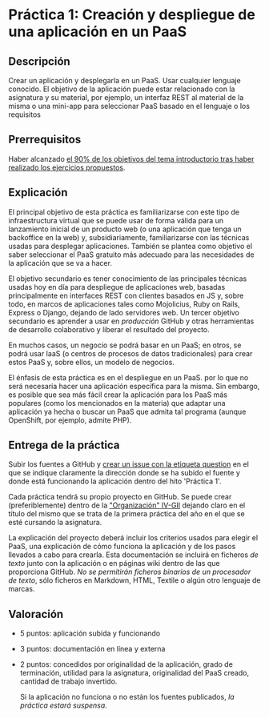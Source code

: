 Práctica 1: Creación y despliegue de una aplicación en un PaaS
=====================================

Descripción
-----------------

Crear un  aplicación y desplegarla en un PaaS. Usar cualquier
lenguaje conocido. El objetivo de la aplicación puede estar
relacionado con la asignatura y su material, por ejemplo, un interfaz
REST al material de la misma o una mini-app para seleccionar PaaS
basado en el lenguaje o los requisitos  

Prerrequisitos
--------------------

Haber alcanzado
[el 90% de los objetivos del tema introductorio tras haber realizado los ejercicios propuestos](1.Intro:concepto_y_soporte_fisico.md). 

Explicación
----------------

El principal objetivo de esta práctica es familiarizarse con este tipo
de infraestructura virtual que se puede usar de forma válida para un
lanzamiento inicial de un producto web (o una aplicación que tenga un
backoffice en la web) y, subsidiariamente, familiarizarse con las
técnicas usadas para desplegar aplicaciones. También se plantea como
objetivo el saber seleccionar el PaaS gratuito más adecuado para las
necesidades de la aplicación que se va a hacer.

El objetivo secundario es tener conocimiento de las principales
técnicas usadas hoy en día para despliegue de aplicaciones web,
basadas principalmente en interfaces REST con clientes basados en JS
y, sobre todo, en marcos de aplicaciones tales como Mojolicius, Ruby
on Rails, Express o Django, dejando de lado servidores web. Un tercer
objetivo secundario es aprender a usar en *producción* GitHub y otras
herramientas de desarrollo colaborativo y liberar el resultado del
proyecto. 

En muchos casos, un negocio se podrá basar en un PaaS; en otros, se
podrá usar IaaS (o centros de procesos de datos tradicionales) para
crear estos PaaS y, sobre ellos, un modelo de negocios. 

El énfasis de esta práctica es en el despliegue en un PaaS. por lo que
no será necesaria hacer una aplicación específica para la misma. Sin
embargo, es posible que sea más fácil crear la aplicación para los
PaaS más populares (como los mencionados en la materia) que adaptar
una aplicación ya hecha o buscar un PaaS que admita tal programa
(aunque OpenShift, por ejemplo, admite PHP).

Entrega de la práctica
--------------------------------

Subir los fuentes a GitHub y
[crear un issue con la etiqueta question](https://github.com/IV-GII/GII-2013/issues/new) en el
que se indique claramente la dirección donde se ha subido el fuente y
donde está funcionando la aplicación dentro del hito 'Práctica 1'. 

Cada práctica tendrá su propio proyecto en GitHub. Se puede crear (preferiblemente)
dentro de la ["Organización" IV-GII](https://github.com/IV-GII)
dejando claro en el título del mismo que se trata de la primera
práctica del año en el que se esté cursando la asignatura. 

La explicación del proyecto deberá incluir los criterios usados para
elegir el PaaS, una explicación de cómo funciona la aplicación y de
los pasos llevados a cabo para crearla. Esta documentación se incluirá
en ficheros *de texto* junto con la aplicación o en páginas wiki
dentro de las que proporciona GitHub. *No se permitirán ficheros
binarios de un procesador de texto*, sólo ficheros en Markdown, HTML,
Textile o algún otro lenguaje de marcas. 

Valoración
--------------

* 5 puntos: aplicación subida y funcionando
* 3 puntos: documentación en línea y externa
* 2 puntos: concedidos por originalidad de la aplicación, grado de
  terminación, utilidad para la asignatura, originalidad del PaaS
  creado, cantidad de trabajo invertido. 
  
  Si la aplicación no funciona o no están los fuentes publicados, *la
  práctica estará suspensa*.
